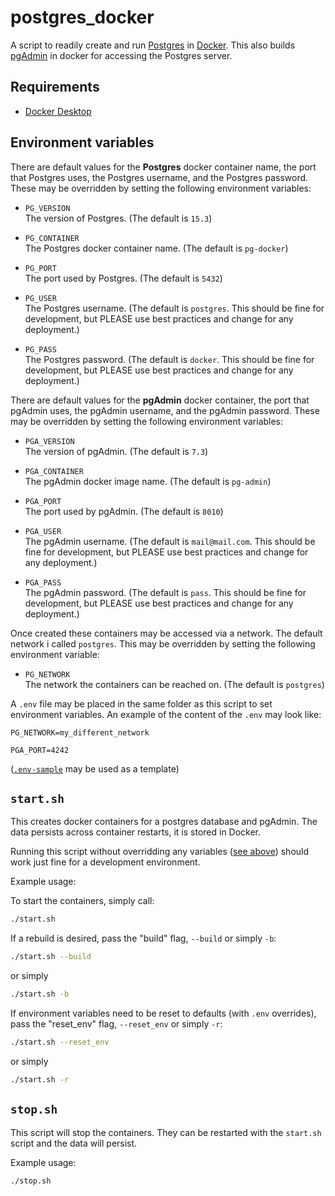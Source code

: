 # postgres_docker

A script to readily create and run [Postgres](https://www.postgresql.org/) in [Docker](docker.com). This also builds [pgAdmin](pgadmin.org) in docker for accessing the Postgres server.

## Requirements

- [Docker Desktop](https://www.docker.com/products/docker-desktop)

## Environment variables

There are default values for the **Postgres** docker container name, the port that Postgres uses, the Postgres username, and the Postgres password. These may be overridden by setting the following environment variables:

- `PG_VERSION`\
  The version of Postgres. (The default is `15.3`)

- `PG_CONTAINER`\
  The Postgres docker container name. (The default is `pg-docker`)

- `PG_PORT`\
  The port used by Postgres. (The default is `5432`)

- `PG_USER`\
  The Postgres username. (The default is `postgres`. This should be fine for development, but PLEASE use best practices and change for any deployment.)

- `PG_PASS`\
  The Postgres password. (The default is `docker`. This should be fine for development, but PLEASE use best practices and change for any deployment.)

There are default values for the **pgAdmin** docker container, the port that pgAdmin uses, the pgAdmin username, and the pgAdmin password. These may be overridden by setting the following environment variables:

- `PGA_VERSION`\
  The version of pgAdmin. (The default is `7.3`)

- `PGA_CONTAINER`\
  The pgAdmin docker image name. (The default is `pg-admin`)

- `PGA_PORT`\
  The port used by pgAdmin. (The default is `8010`)

- `PGA_USER`\
  The pgAdmin username. (The default is `mail@mail.com`. This should be fine for development, but PLEASE use best practices and change for any deployment.)

- `PGA_PASS`\
  The pgAdmin password. (The default is `pass`. This should be fine for development, but PLEASE use best practices and change for any deployment.)

Once created these containers may be accessed via a network. The default network i called `postgres`. This may be overridden by setting the following environment variable:

- `PG_NETWORK`\
  The network the containers can be reached on. (The default is `postgres`)

A `.env` file may be placed in the same folder as this script to set environment variables. An example of the content of the `.env` may look like:

```.env
PG_NETWORK=my_different_network

PGA_PORT=4242
```

([`.env-sample`](./.env-sample) may be used as a template)

## `start.sh`

This creates docker containers for a postgres database and pgAdmin. The data persists across container restarts, it is stored in Docker.

Running this script without overridding any variables ([see above](#environment-variables)) should work just fine for a development environment.

Example usage:

To start the containers, simply call:

```bash
./start.sh
```

If a rebuild is desired, pass the "build" flag, `--build` or simply `-b`:

```bash
./start.sh --build
```

or simply

```bash
./start.sh -b
```

If environment variables need to be reset to defaults (with `.env` overrides), pass the "reset_env" flag, `--reset_env` or simply `-r`:

```bash
./start.sh --reset_env
```

or simply

```bash
./start.sh -r
```

## `stop.sh`

This script will stop the containers. They can be restarted with the `start.sh` script and the data will persist.

Example usage:

```bash
./stop.sh
```
